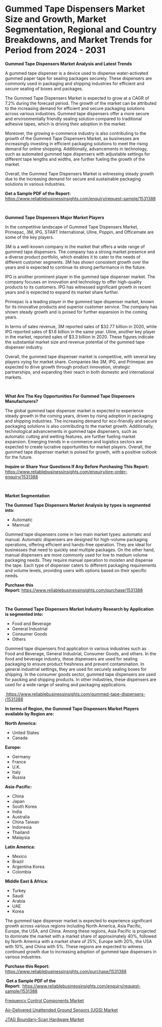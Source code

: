 <p><h1>Gummed Tape Dispensers Market Size and Growth, Market Segmentation, Regional and Country Breakdowns, and Market Trends for Period from 2024 -  2031</h1></p><p><strong>Gummed Tape Dispensers Market Analysis and Latest Trends</strong></p>
<p><p>A gummed tape dispenser is a device used to dispense water-activated gummed paper tape for sealing packages securely. These dispensers are commonly used in packaging and shipping industries for efficient and secure sealing of boxes and packages.</p><p>The Gummed Tape Dispensers Market is expected to grow at a CAGR of 7.2% during the forecast period. The growth of the market can be attributed to the increasing demand for efficient and secure packaging solutions across various industries. Gummed tape dispensers offer a more secure and environmentally friendly sealing solution compared to traditional adhesive tapes, which is driving their adoption in the market.</p><p>Moreover, the growing e-commerce industry is also contributing to the growth of the Gummed Tape Dispensers Market, as businesses are increasingly investing in efficient packaging solutions to meet the rising demand for online shopping. Additionally, advancements in technology, such as automated gummed tape dispensers with adjustable settings for different tape lengths and widths, are further fueling the growth of the market.</p><p>Overall, the Gummed Tape Dispensers Market is witnessing steady growth due to the increasing demand for secure and sustainable packaging solutions in various industries.</p></p>
<p><strong>Get a Sample PDF of the Report:&nbsp;</strong> <a href="https://www.reliablebusinessinsights.com/enquiry/request-sample/1531388">https://www.reliablebusinessinsights.com/enquiry/request-sample/1531388</a></p>
<p>&nbsp;</p>
<p><strong>Gummed Tape Dispensers Major Market Players</strong></p>
<p><p>In the competitive landscape of Gummed Tape Dispensers Market, Primepac, 3M, IPG, START International, Uline, Poppin, and Officemate are some of the key players. </p><p>3M is a well-known company in the market that offers a wide range of gummed tape dispensers. The company has a strong market presence and a diverse product portfolio, which enables it to cater to the needs of different customer segments. 3M has shown consistent growth over the years and is expected to continue its strong performance in the future.</p><p>IPG is another prominent player in the gummed tape dispenser market. The company focuses on innovation and technology to offer high-quality products to its customers. IPG has witnessed significant growth in recent years and is expected to expand its market share further.</p><p>Primepac is a leading player in the gummed tape dispenser market, known for its innovative products and superior customer service. The company has shown steady growth and is poised for further expansion in the coming years.</p><p>In terms of sales revenue, 3M reported sales of $32.77 billion in 2020, while IPG reported sales of $1.6 billion in the same year. Uline, another key player in the market, reported sales of $3.3 billion in 2020. These figures indicate the substantial market size and revenue potential of the gummed tape dispenser industry.</p><p>Overall, the gummed tape dispenser market is competitive, with several key players vying for market share. Companies like 3M, IPG, and Primepac are expected to drive growth through product innovation, strategic partnerships, and expanding their reach in both domestic and international markets.</p></p>
<p>&nbsp;</p>
<p><strong>What Are The Key Opportunities For Gummed Tape Dispensers Manufacturers?</strong></p>
<p><p>The global gummed tape dispenser market is expected to experience steady growth in the coming years, driven by rising adoption in packaging and shipping industries. The increasing demand for eco-friendly and secure packaging solutions is also contributing to the market growth. Additionally, technological advancements in gummed tape dispensers, such as automatic cutting and wetting features, are further fueling market expansion. Emerging trends in e-commerce and logistics sectors are expected to create lucrative opportunities for market players. Overall, the gummed tape dispenser market is poised for growth, with a positive outlook for the future.</p></p>
<p><strong>Inquire or Share Your Questions If Any Before Purchasing This Report:</strong> <a href="https://www.reliablebusinessinsights.com/enquiry/pre-order-enquiry/1531388">https://www.reliablebusinessinsights.com/enquiry/pre-order-enquiry/1531388</a></p>
<p>&nbsp;</p>
<p><strong>Market Segmentation</strong></p>
<p><strong>The Gummed Tape Dispensers Market Analysis by types is segmented into:</strong></p>
<p><ul><li>Automatic</li><li>Mannual</li></ul></p>
<p><p>Gummed tape dispensers come in two main market types: automatic and manual. Automatic dispensers are designed for high-volume packaging operations, offering efficient and hands-free operation. They are ideal for businesses that need to quickly seal multiple packages. On the other hand, manual dispensers are more commonly used for low to medium volume packaging needs. They require manual operation to moisten and dispense the tape. Each type of dispenser caters to different packaging requirements and volume levels, providing users with options based on their specific needs.</p></p>
<p><strong>Purchase this Report:&nbsp;</strong><a href="https://www.reliablebusinessinsights.com/purchase/1531388">https://www.reliablebusinessinsights.com/purchase/1531388</a></p>
<p>&nbsp;</p>
<p><strong>The Gummed Tape Dispensers Market Industry Research by Application is segmented into:</strong></p>
<p><ul><li>Food and Beverage</li><li>General Industrial</li><li>Consumer Goods</li><li>Others</li></ul></p>
<p><p>Gummed tape dispensers find application in various industries such as Food and Beverage, General Industrial, Consumer Goods, and others. In the food and beverage industry, these dispensers are used for sealing packaging to ensure product freshness and prevent contamination. In general industrial settings, they are used for securely sealing boxes for shipping. In the consumer goods sector, gummed tape dispensers are used for packing and shipping products. In other industries, these dispensers are used for a wide range of sealing and packaging applications.</p></p>
<p><a href="https://www.reliablebusinessinsights.com/gummed-tape-dispensers-r1531388">&nbsp;https://www.reliablebusinessinsights.com/gummed-tape-dispensers-r1531388</a></p>
<p><strong>In terms of Region, the Gummed Tape Dispensers Market Players available by Region are:</strong></p>
<p>
    <p> <strong> North America: </strong>
        <ul>
            <li>United States</li>
            <li>Canada</li>
        </ul>
        </p> 
    <p> <strong> Europe: </strong>
        <ul>
            <li>Germany</li>
            <li>France</li>
            <li>U.K.</li>
            <li>Italy</li>
            <li>Russia</li>
        </ul>
        </p> 
    <p> <strong> Asia-Pacific: </strong>
        <ul>
            <li>China</li>
            <li>Japan</li>
            <li>South Korea</li>
            <li>India</li>
            <li>Australia</li>
            <li>China Taiwan</li>
            <li>Indonesia</li>
            <li>Thailand</li>
            <li>Malaysia</li>
        </ul>
        </p> 
    <p> <strong> Latin America: </strong>
        <ul>
            <li>Mexico</li>
            <li>Brazil</li>
            <li>Argentina Korea</li>
            <li>Colombia</li>
        </ul>
        </p> 
    <p> <strong> Middle East & Africa: </strong>
        <ul>
            <li>Turkey</li>
            <li>Saudi</li>
            <li>Arabia</li>
            <li>UAE</li>
            <li>Korea</li>
        </ul>
    </p>
    </p>
<p><p>The gummed tape dispenser market is expected to experience significant growth across various regions including North America, Asia Pacific, Europe, the USA, and China. Among these regions, Asia Pacific is projected to dominate the market with a market share of approximately 40%, followed by North America with a market share of 25%, Europe with 20%, the USA with 10%, and China with 5%. These regions are expected to witness continued growth due to increasing adoption of gummed tape dispensers in various industries.</p></p>
<p><strong>Purchase this Report: </strong><a href="https://www.reliablebusinessinsights.com/purchase/1531388">https://www.reliablebusinessinsights.com/purchase/1531388</a></p>
<p>&nbsp;<strong>Get a Sample PDF of the Report:&nbsp;&nbsp;</strong><a href="https://www.reliablebusinessinsights.com/enquiry/request-sample/1531388">https://www.reliablebusinessinsights.com/enquiry/request-sample/1531388</a></p>
<p><strong></strong></p>
<p><p><a href="https://github.com/saplakhanom821/Market-Research-Report-List-1/blob/main/frequency-control-components-market.md">Frequency Control Components Market</a></p><p><a href="https://github.com/LoganChynna/Market-Research-Report-List-1/blob/main/air-delivered-unattended-ground-sensors-ugs-market.md">Air-Delivered Unattended Ground Sensors (UGS) Market</a></p><p><a href="https://github.com/EdwarWatkinXXdd/Market-Research-Report-List-1/blob/main/jtag-boundary-scan-hardware-market.md">JTAG Boundary-Scan Hardware Market</a></p></p>